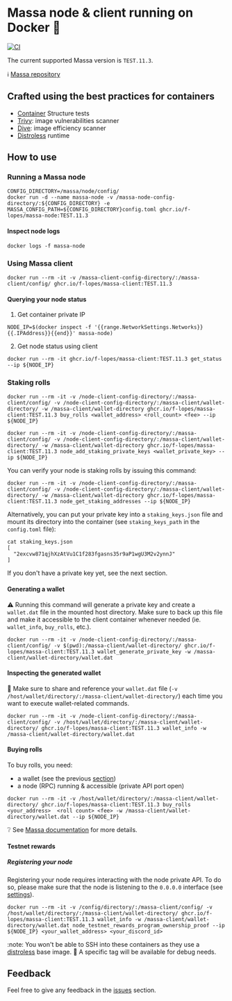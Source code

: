 # Massa node & client running on Docker :whale:

[![CI](https://github.com/f-lopes/massa-docker/actions/workflows/main.yml/badge.svg)](https://github.com/f-lopes/massa-docker/actions/workflows/main.yml)

The current supported Massa version is `TEST.11.3`.

:information_source: [Massa repository](https://github.com/massalabs/massa/)

## Crafted using the best practices for containers

* [Container](https://github.com/GoogleContainerTools/container-structure-test) Structure tests
* [Trivy](https://github.com/aquasecurity/trivy#abstract): image vulnerabilities scanner
* [Dive](https://github.com/wagoodman/dive): image efficiency scanner
* [Distroless](https://github.com/GoogleContainerTools/distroless#why-should-i-use-distroless-images) runtime

## How to use

### Running a Massa node

```shell
CONFIG_DIRECTORY=/massa/node/config/
docker run -d --name massa-node -v /massa-node-config-directory/:${CONFIG_DIRECTORY} -e MASSA_CONFIG_PATH=${CONFIG_DIRECTORY}config.toml ghcr.io/f-lopes/massa-node:TEST.11.3
```

#### Inspect node logs
```shell
docker logs -f massa-node
```

### Using Massa client

```shell
docker run --rm -it -v /massa-client-config-directory/:/massa-client/config/ ghcr.io/f-lopes/massa-client:TEST.11.3
```

#### Querying your node status

1. Get container private IP
```shell
NODE_IP=$(docker inspect -f '{{range.NetworkSettings.Networks}}{{.IPAddress}}{{end}}' massa-node)
```
2. Get node status using client
```shell
docker run --rm -it ghcr.io/f-lopes/massa-client:TEST.11.3 get_status --ip ${NODE_IP}
```

### Staking rolls

```shell
docker run --rm -it -v /node-client-config-directory/:/massa-client/config/ -v /node-client-config-directory/:/massa-client/wallet-directory/ -w /massa-client/wallet-directory ghcr.io/f-lopes/massa-client:TEST.11.3 buy_rolls <wallet_address> <roll_count> <fee> --ip ${NODE_IP}
```

```shell
docker run --rm -it -v /node-client-config-directory/:/massa-client/config/ -v /node-client-config-directory/:/massa-client/wallet-directory/ -w /massa-client/wallet-directory ghcr.io/f-lopes/massa-client:TEST.11.3 node_add_staking_private_keys <wallet_private_key> --ip ${NODE_IP}
```

You can verify your node is staking rolls by issuing this command:
```shell
docker run --rm -it -v /node-client-config-directory/:/massa-client/config/ -v /node-client-config-directory/:/massa-client/wallet-directory/ -w /massa-client/wallet-directory ghcr.io/f-lopes/massa-client:TEST.11.3 node_get_staking_addresses --ip ${NODE_IP}
```

Alternatively, you can put your private key into a `staking_keys.json` file and mount its directory into the container (see `staking_keys_path` in the `config.toml` file):
```shell
cat staking_keys.json
[
  "2excvw871qjhXzAtVu1C1f283fgasns35r9aP1wgU3M2v2ynnJ"
]
```

If you don't have a private key yet, see the next section.

#### Generating a wallet

:warning: Running this command will generate a private key and create a `wallet.dat` file in the mounted host directory.
Make sure to back up this file and make it accessible to the client container whenever needed (ie. `wallet_info`, `buy_rolls`, etc.).

```shell
docker run --rm -it -v /node-client-config-directory/:/massa-client/config/ -v $(pwd):/massa-client/wallet-directory/ ghcr.io/f-lopes/massa-client:TEST.11.3 wallet_generate_private_key -w /massa-client/wallet-directory/wallet.dat
```

#### Inspecting the generated wallet

:memo: Make sure to share and reference your `wallet.dat` file (`-v /host/wallet/directory/:/massa-client/wallet-directory/`) each time you want to execute wallet-related commands.

```shell
docker run --rm -it -v /node-client-config-directory/:/massa-client/config/ -v /host/wallet/directory/:/massa-client/wallet-directory/ ghcr.io/f-lopes/massa-client:TEST.11.3 wallet_info -w /massa-client/wallet-directory/wallet.dat
```

#### Buying rolls

To buy rolls, you need:
- a wallet (see the previous [section](#Generating-a-wallet))
- a node (RPC) running & accessible (private API port open)

```shell
docker run --rm -it -v /host/wallet/directory/:/massa-client/wallet-directory/ ghcr.io/f-lopes/massa-client:TEST.11.3 buy_rolls <your_address>  <roll count> <fee> -w /massa-client/wallet-directory/wallet.dat --ip ${NODE_IP}
```

:grey_question: See [Massa documentation](https://github.com/massalabs/massa/wiki/staking#buying-rolls) for more details.

#### Testnet rewards

##### Registering your node

Registering your node requires interacting with the node private API.
To do so, please make sure that the node is listening to the `0.0.0.0` interface (see [settings](https://github.com/massalabs/massa/blob/main/massa-node/base_config/config.toml#L11)).

```shell
docker run --rm -it -v /config/directory/:/massa-client/config/ -v /host/wallet/directory/:/massa-client/wallet-directory/ ghcr.io/f-lopes/massa-client:TEST.11.3 wallet_info -w /massa-client/wallet-directory/wallet.dat node_testnet_rewards_program_ownership_proof --ip ${NODE_IP} <your_wallet_address> <your_discord_id>
```

:note:
You won't be able to SSH into these containers as they use a [distroless](https://github.com/GoogleContainerTools/distroless#why-should-i-use-distroless-images) base image.
:construction:
A specific tag will be available for debug needs.

## Feedback

Feel free to give any feedback in the [issues](https://github.com/f-lopes/massa-docker/issues) section.
